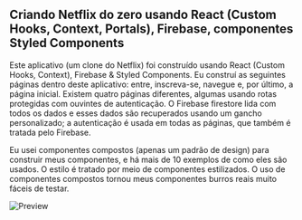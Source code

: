 ## Criando Netflix do zero usando React (Custom Hooks, Context, Portals), Firebase, componentes Styled Components

Este aplicativo (um clone do Netflix) foi construído usando React (Custom Hooks, Context), Firebase & Styled Components. Eu construí as seguintes páginas dentro deste aplicativo: entre, inscreva-se, navegue e, por último, a página inicial. Existem quatro páginas diferentes, algumas usando rotas protegidas com ouvintes de autenticação. O Firebase firestore lida com todos os dados e esses dados são recuperados usando um gancho personalizado; a autenticação é usada em todas as páginas, que também é tratada pelo Firebase.

Eu usei componentes compostos (apenas um padrão de design) para construir meus componentes, e há mais de 10 exemplos de como eles são usados. O estilo é tratado por meio de componentes estilizados. O uso de componentes compostos tornou meus componentes burros reais muito fáceis de testar.


![Preview](netflix-preview.png?raw=true)
